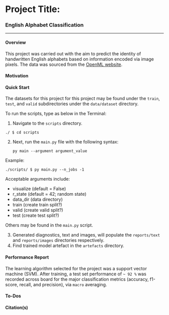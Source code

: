 # Project Title:
### English Alphabet Classification
___

#### Overview
This project was carried out with the aim to predict the identity of handwritten English alphabets based on information encoded via image pixels. The data was sourced from the [OpenML website](www.openml.org).


#### Motivation


#### Quick Start
The datasets for this project for this project may be found under the `train`, `test`, and `valid` subdirectories under the `data/dataset` directory.

To run the scripts, type as below in the Terminal:

1. Navigate to the `scripts` directory.
```
./ $ cd scripts
```
2. Next, run the `main.py` file with the following syntax:

    `py main --argument argument_value`

Example:

```
./scripts/ $ py main.py --n_jobs -1
```
Acceptable arguments include:
- visualize (default = False)
- r_state (default = 42; random state)
- data_dir (data directory)
- train (create train split?)
- valid (create valid split?)
- test (create test split?)

Others may be found in the `main.py` script.

3. Generated diagnostics, text and images, will populate the `reports/text` and `reports/images` directories respectively.
4. Find trained model artefact in the `artefacts` directory.


#### Performance Report
The learning algorithm selected for the project was a support vector machine (SVM). After training, a test set performance of `~ 92 %` was recorded across board for the major classification metrics (accuracy, f1-score, recall, and precision), via `macro` averaging.



#### To-Dos

#### Citation(s)

